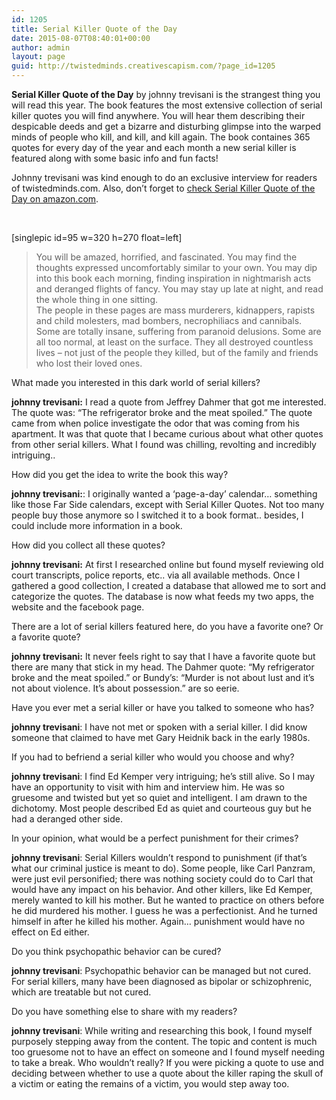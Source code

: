 ```yaml
---
id: 1205
title: Serial Killer Quote of the Day
date: 2015-08-07T08:40:01+00:00
author: admin
layout: page
guid: http://twistedminds.creativescapism.com/?page_id=1205
---
```

<p class="dropcap-first">
  <strong>Serial Killer Quote of the Day</strong> by johnny trevisani is the strangest thing you will read this year. The book features the most extensive collection of serial killer quotes you will find anywhere. You will hear them describing their despicable deeds and get a bizarre and disturbing glimpse into the warped minds of people who kill, and kill, and kill again. The book containes 365 quotes for every day of the year and each month a new serial killer is featured along with some basic info and fun facts!
</p>

Johnny trevisani was kind enough to do an exclusive interview for readers of twistedminds.com. Also, don’t forget to  [check Serial Killer Quote of the Day on amazon.com](http://www.amazon.com/Serial-Killer-Quote-Day-Killers-ebook/dp/B011S2O2CU/ref=pd_sim_351_1?ie=UTF8&refRID=0VP7X02G1TVJXDV07XRQ "Serial Killer Quote of the Day").

&nbsp;

[singlepic id=95 w=320 h=270 float=left]

> You will be amazed, horrified, and fascinated. You may find the thoughts expressed uncomfortably similar to your own. You may dip into this book each morning, finding inspiration in nightmarish acts and deranged flights of fancy. You may stay up late at night, and read the whole thing in one sitting.  
> The people in these pages are mass murderers, kidnappers, rapists and child molesters, mad bombers, necrophiliacs and cannibals. Some are totally insane, suffering from paranoid delusions. Some are all too normal, at least on the surface. They all destroyed countless lives &#8211; not just of the people they killed, but of the family and friends who lost their loved ones.

<p class="book-interview">
  What made you interested in this dark world of serial killers?
</p>

**johnny trevisani:** I read a quote from Jeffrey Dahmer that got me interested. The quote was: &#8220;The refrigerator broke and the meat spoiled.&#8221; The quote came from when police investigate the odor that was coming from his apartment. It was that quote that I became curious about what other quotes from other serial killers. What I found was chilling, revolting and incredibly intriguing..

<p class="book-interview">
  How did you get the idea to write the book this way?
</p>

**johnny trevisani:**: I originally wanted a &#8216;page-a-day&#8217; calendar&#8230; something like those Far Side calendars, except with Serial Killer Quotes. Not too many people buy those anymore so I switched it to a book format.. besides, I could include more information in a book.

<p class="book-interview">
  How did you collect all these quotes?
</p>

**johnny trevisani:** At first I researched online but found myself reviewing old court transcripts, police reports, etc.. via all available methods. Once I gathered a good collection, I created a database that allowed me to sort and categorize the quotes. The database is now what feeds my two apps, the website and the facebook page.

<p class="book-interview">
  There are a lot of serial killers featured here, do you have a favorite one? Or a favorite quote?
</p>

**johnny trevisani:** It never feels right to say that I have a favorite quote but there are many that stick in my head. The Dahmer quote: &#8220;My refrigerator broke and the meat spoiled.&#8221; or Bundy&#8217;s: &#8220;Murder is not about lust and it&#8217;s not about violence. It&#8217;s about possession.&#8221; are so eerie.

<p class="book-interview">
  Have you ever met a serial killer or have you talked to someone who has?
</p>

**johnny trevisani**: I have not met or spoken with a serial killer. I did know someone that claimed to have met Gary Heidnik back in the early 1980s.

<p class="book-interview">
  If you had to befriend a serial killer who would you choose and why?
</p>

**johnny trevisani**: I find Ed Kemper very intriguing; he&#8217;s still alive. So I may have an opportunity to visit with him and interview him. He was so gruesome and twisted but yet so quiet and intelligent. I am drawn to the dichotomy. Most people described Ed as quiet and courteous guy but he had a deranged other side.

<p class="book-interview">
  In your opinion, what would be a perfect punishment for their crimes?
</p>

**johnny trevisani**: Serial Killers wouldn&#8217;t respond to punishment (if that&#8217;s what our criminal justice is meant to do). Some people, like Carl Panzram, were just evil personified; there was nothing society could do to Carl that would have any impact on his behavior. And other killers, like Ed Kemper, merely wanted to kill his mother. But he wanted to practice on others before he did murdered his mother. I guess he was a perfectionist. And he turned himself in after he killed his mother. Again&#8230; punishment would have no effect on Ed either.

<p class="book-interview">
  Do you think psychopathic behavior can be cured?
</p>

**johnny trevisani**: Psychopathic behavior can be managed but not cured. For serial killers, many have been diagnosed as bipolar or schizophrenic, which are treatable but not cured.

<p class="book-interview">
  Do you have something else to share with my readers?
</p>

**johnny trevisani**: While writing and researching this book, I found myself purposely stepping away from the content. The topic and content is much too gruesome not to have an effect on someone and I found myself needing to take a break. Who wouldn&#8217;t really? If you were picking a quote to use and deciding between whether to use a quote about the killer raping the skull of a victim or eating the remains of a victim, you would step away too.
